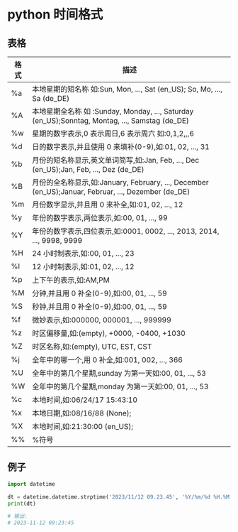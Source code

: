 <!-- @format -->

# python 时间格式

## 表格

| 格式 | 描述                                                                                                |
| ---- | --------------------------------------------------------------------------------------------------- |
| %a   | 本地星期的短名称 如:Sun, Mon, ..., Sat (en_US); So, Mo, ..., Sa (de_DE)                             |
| %A   | 本地星期全名称 如 :Sunday, Monday, ..., Saturday (en_US);Sonntag, Montag, ..., Samstag (de_DE)      |
| %w   | 星期的数字表示,0 表示周日,6 表示周六 如:0,1,2,,,6                                                   |
| %d   | 日的数字表示,并且使用 0 来填补(0-9),如:01, 02, ..., 31                                              |
| %b   | 月份的短名称显示,英文单词简写,如:Jan, Feb, ..., Dec (en_US);Jan, Feb, ..., Dez (de_DE)              |
| %B   | 月份的全名称显示,如:January, February, ..., December (en_US);Januar, Februar, ..., Dezember (de_DE) |
| %m   | 月份数字显示,并且用 0 来补全,如:01, 02, ..., 12                                                     |
| %y   | 年份的数字表示,两位表示,如:00, 01, ..., 99                                                          |
| %Y   | 年份的数字表示,四位表示,如:0001, 0002, ..., 2013, 2014, ..., 9998, 9999                             |
| %H   | 24 小时制表示,如:00, 01, ..., 23                                                                    |
| %I   | 12 小时制表示,如:01, 02, ..., 12                                                                    |
| %p   | 上下午的表示,如:AM,PM                                                                               |
| %M   | 分钟,并且用 0 补全(0-9),如:00, 01, ..., 59                                                          |
| %S   | 秒钟,并且用 0 补全(0-9),如:00, 01, ..., 59                                                          |
| %f   | 微妙表示,如:000000, 000001, ..., 999999                                                             |
| %z   | 时区偏移量,如:(empty), +0000, -0400, +1030                                                          |
| %Z   | 时区名称,如:(empty), UTC, EST, CST                                                                  |
| %j   | 全年中的哪一个,用 0 补全,如:001, 002, ..., 366                                                      |
| %U   | 全年中的第几个星期,sunday 为第一天如:00, 01, ..., 53                                                |
| %W   | 全年中的第几个星期,monday 为第一天如:00, 01, ..., 53                                                |
| %c   | 本地时间,如:06/24/17 15:43:10                                                                       |
| %x   | 本地日期,如:08/16/88 (None);                                                                        |
| %X   | 本地时间,如:21:30:00 (en_US);                                                                       |
| %%   | %符号                                                                                               |

## 例子

```python {.line-numbers}
import datetime

dt = datetime.datetime.strptime('2023/11/12 09.23.45', '%Y/%m/%d %H.%M.%S')
print(dt)

# 输出:
# 2023-11-12 09:23:45

```
